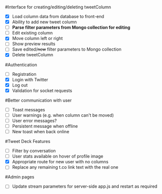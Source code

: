 #Interface for creating/editing/deleting tweetColumn
- [X] Load column data from database to front-end
- [X] Ability to add new tweet column
- [ ] **Parse filter parameters from Mongo collection for editing**
- [ ] Edit existing column
- [x] Move column left or right
- [ ] Show preview results
- [ ] Save edited/~~new~~ filter parameters to Mongo collection
- [X] Delete tweetColumn

#Authentication
- [ ] Registration
- [x] Login with Twitter
- [x] Log out
- [x] Validation for socket requests

#Better communication with user
- [ ] Toast messages
- [ ] User warnings (e.g. when column can't be moved)
- [ ] User error messages?
- [ ] Persistent message when offline
- [ ] New toast when back online

#Tweet Deck Features
- [ ] Filter by conversation
- [ ] User stats available on hover of profile image
- [X] Appropriate route for new user with no columns
- [ ] Replace any remaining t.co link text with the real one

#Admin pages
- [ ] Update stream parameters for server-side app.js and restart as required